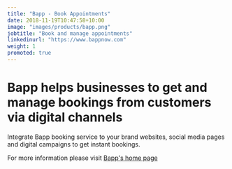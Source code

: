 ```yaml
---
title: "Bapp - Book Appointments"
date: 2018-11-19T10:47:58+10:00
image: "images/products/bapp.png"
jobtitle: "Book and manage appointments"
linkedinurl: "https://www.bappnow.com"
weight: 1
promoted: true
---
```


# Bapp helps businesses to get and manage bookings from customers via digital channels

Integrate Bapp booking service to your brand websites, social media pages and digital campaigns to get instant bookings.

For more information please visit [Bapp's home page](https://www.bappnow.com)
